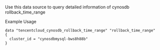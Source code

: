 Use this data source to query detailed information of cynosdb rollback_time_range

Example Usage

```hcl
data "tencentcloud_cynosdb_rollback_time_range" "rollback_time_range" {
  cluster_id = "cynosdbmysql-bws8h88b"
}
```
